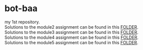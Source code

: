 # bot-baa
my 1st repository.  
Solutions to the module2 assignment can be found in this [FOLDER](https://github.com/Gautham2707/bot-baa/tree/gh-pages/module2-solution).  
Solutions to the module3 assignment can be found in this [FOLDER](https://github.com/Gautham2707/bot-baa/tree/gh-pages/module3-solution).  
Solutions to the module4 assignment can be found in this [FOLDER](https://github.com/Gautham2707/bot-baa/tree/gh-pages/module4-solution).  
Solutions to the module5 assignment can be found in this [FOLDER](https://github.com/Gautham2707/bot-baa/tree/gh-pages/module5-solution).
